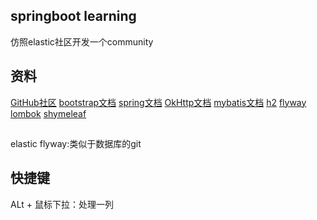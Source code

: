 ## springboot learning
仿照elastic社区开发一个community
## 资料
[GitHub社区](https://developer.github.com/apps/)
[bootstrap文档](https://v3.bootcss.com/)
[spring文档](https://spring.io/guides)
[OkHttp文档](https://square.github.io/okhttp/)
[mybatis文档](http://mybatis.org/spring-boot-starter/mybatis-spring-boot-autoconfigure/)
[h2](http://www.h2database.com/html/quickstart.html)
[flyway](https://flywaydb.org/getstarted/)
[lombok](https://projectlombok.org/)
[shymeleaf](https://www.thymeleaf.org/index.html)
##
elastic
flyway:类似于数据库的git
## 快捷键
ALt + 鼠标下拉：处理一列